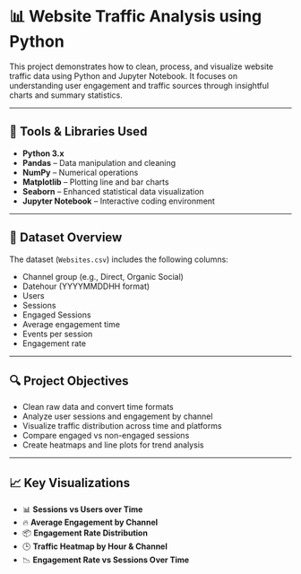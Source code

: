 # 📊 Website Traffic Analysis using Python

This project demonstrates how to clean, process, and visualize website traffic data using Python and Jupyter Notebook. It focuses on understanding user engagement and traffic sources through insightful charts and summary statistics.

---

## 🧰 Tools & Libraries Used
- **Python 3.x**
- **Pandas** – Data manipulation and cleaning
- **NumPy** – Numerical operations
- **Matplotlib** – Plotting line and bar charts
- **Seaborn** – Enhanced statistical data visualization
- **Jupyter Notebook** – Interactive coding environment

---

## 📂 Dataset Overview
The dataset (`Websites.csv`) includes the following columns:
- Channel group (e.g., Direct, Organic Social)
- Datehour (YYYYMMDDHH format)
- Users
- Sessions
- Engaged Sessions
- Average engagement time
- Events per session
- Engagement rate

---

## 🔍 Project Objectives
- Clean raw data and convert time formats
- Analyze user sessions and engagement by channel
- Visualize traffic distribution across time and platforms
- Compare engaged vs non-engaged sessions
- Create heatmaps and line plots for trend analysis

---

## 📈 Key Visualizations
- 📊 **Sessions vs Users over Time**
- 🔥 **Average Engagement by Channel**
- 📦 **Engagement Rate Distribution**
- 🕒 **Traffic Heatmap by Hour & Channel**
- 📉 **Engagement Rate vs Sessions Over Time**
